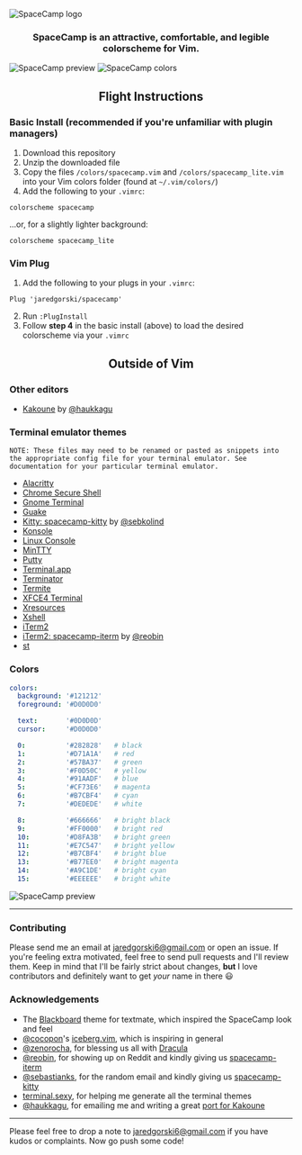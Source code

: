 ![SpaceCamp logo](https://github.com/jaredgorski/SpaceCamp/raw/master/.media/spacecamp_header_lt.svg?sanitize=true)

<div align="center">
  <h3>
    SpaceCamp is an attractive, comfortable, and legible colorscheme for Vim.
  </h3>
</div>

![SpaceCamp preview](https://github.com/jaredgorski/SpaceCamp/raw/master/.media/spacecamp_preview.png)
![SpaceCamp colors](https://github.com/jaredgorski/SpaceCamp/raw/master/.media/spacecamp_colors.svg?sanitize=true)

<div align="center">
  <h2>
    Flight Instructions
  </h2>
</div>

### Basic Install (recommended if you're unfamiliar with plugin managers)
1) Download this repository
2) Unzip the downloaded file
3) Copy the files `/colors/spacecamp.vim` and `/colors/spacecamp_lite.vim` into your Vim colors folder (found at `~/.vim/colors/`)
4) Add the following to your `.vimrc`:
```vim
colorscheme spacecamp
```
...or, for a slightly lighter background:
```vim
colorscheme spacecamp_lite
```

### Vim Plug
1) Add the following to your plugs in your `.vimrc`:
```vim
Plug 'jaredgorski/spacecamp'
```
2) Run `:PlugInstall`
3) Follow **step 4** in the basic install (above) to load the desired colorscheme via your `.vimrc`

<div align="center">
  <h2>
    Outside of Vim
  </h2>
</div>

### Other editors

- [Kakoune](https://github.com/haukkagu/spacecamp.kak) by [@haukkagu](https://github.com/haukkagu)

### Terminal emulator themes
```NOTE: These files may need to be renamed or pasted as snippets into the appropriate config file for your terminal emulator. See documentation for your particular terminal emulator. ```

- [Alacritty](https://github.com/jaredgorski/SpaceCamp/raw/master/.terminal_themes/spacecamp_alacritty.yaml)
- [Chrome Secure Shell](https://github.com/jaredgorski/SpaceCamp/raw/master/.terminal_themes/spacecamp_chrome-secure-shell.config)
- [Gnome Terminal](https://github.com/jaredgorski/SpaceCamp/raw/master/.terminal_themes/spacecamp_gnome-terminal.sh)
- [Guake](https://github.com/jaredgorski/SpaceCamp/raw/master/.terminal_themes/spacecamp_guake.config)
- [Kitty: spacecamp-kitty](https://github.com/sebkolind/spacecamp-kitty) by [@sebkolind](https://github.com/sebkolind)
- [Konsole](https://github.com/jaredgorski/SpaceCamp/raw/master/.terminal_themes/spacecamp_konsole.config)
- [Linux Console](https://github.com/jaredgorski/SpaceCamp/raw/master/.terminal_themes/spacecamp_linux-console.sh)
- [MinTTY](https://github.com/jaredgorski/SpaceCamp/raw/master/.terminal_themes/spacecamp_mintty.config)
- [Putty](https://github.com/jaredgorski/SpaceCamp/raw/master/.terminal_themes/spacecamp.reg)
- [Terminal.app](https://github.com/jaredgorski/SpaceCamp/raw/master/.terminal_themes/spacecamp.terminal)
- [Terminator](https://github.com/jaredgorski/SpaceCamp/raw/master/.terminal_themes/spacecamp_terminator.config)
- [Termite](https://github.com/jaredgorski/SpaceCamp/raw/master/.terminal_themes/spacecamp_termite.config)
- [XFCE4 Terminal](https://github.com/jaredgorski/SpaceCamp/raw/master/.terminal_themes/spacecamp_xfce4.terminalrc)
- [Xresources](https://github.com/jaredgorski/SpaceCamp/raw/master/.terminal_themes/spacecamp.Xresources)
- [Xshell](https://github.com/jaredgorski/SpaceCamp/raw/master/.terminal_themes/spacecamp.xcs)
- [iTerm2](https://github.com/jaredgorski/SpaceCamp/raw/master/.terminal_themes/spacecamp.itermcolors)
- [iTerm2: spacecamp-iterm](https://github.com/reobin/spacecamp-iterm) by [@reobin](https://github.com/reobin)
- [st](https://github.com/jaredgorski/SpaceCamp/raw/master/.terminal_themes/spacecamp_st.c)

### Colors

```yaml
colors:
  background: '#121212'
  foreground: '#D0D0D0'

  text:       '#0D0D0D'
  cursor:     '#D0D0D0'

  0:          '#282828'   # black
  1:          '#D71A1A'   # red
  2:          '#57BA37'   # green
  3:          '#F0D50C'   # yellow
  4:          '#91AADF'   # blue
  5:          '#CF73E6'   # magenta
  6:          '#B7CBF4'   # cyan
  7:          '#DEDEDE'   # white

  8:          '#666666'   # bright black
  9:          '#FF0000'   # bright red
  10:         '#D8FA3B'   # bright green
  11:         '#E7C547'   # bright yellow
  12:         '#B7CBF4'   # bright blue
  13:         '#B77EE0'   # bright magenta
  14:         '#A9C1DE'   # bright cyan
  15:         '#EEEEEE'   # bright white
```

![SpaceCamp preview](https://github.com/jaredgorski/SpaceCamp/raw/master/.media/spacecamp_termcolors.png)

---

### Contributing

Please send me an email at jaredgorski6@gmail.com or open an issue. If you're feeling extra motivated, feel free to send pull requests and I'll review them. Keep in mind that I'll be fairly strict about changes, **but** I love contributors and definitely want to get _your_ name in there :smiley:

### Acknowledgements

- The [Blackboard](https://github.com/textmate/themes.tmbundle/blob/master/Themes/Blackboard.tmTheme) theme for textmate, which inspired the SpaceCamp look and feel
- [@cocopon](https://github.com/cocopon)'s [iceberg.vim](https://github.com/cocopon/iceberg.vim), which is inspiring in general
- [@zenorocha](https://github.com/zenorocha), for blessing us all with [Dracula](https://github.com/dracula/dracula-theme)
- [@reobin](https://github.com/reobin/), for showing up on Reddit and kindly giving us [spacecamp-iterm](https://github.com/reobin/spacecamp-iterm)
- [@sebastianks](https://github.com/sebastianks), for the random email and kindly giving us [spacecamp-kitty](https://github.com/sebastianks/spacecamp-kitty)
- [terminal.sexy](https://terminal.sexy), for helping me generate all the terminal themes
- [@haukkagu](https://github.com/haukkagu), for emailing me and writing a great [port for Kakoune](https://github.com/haukkagu/spacecamp.kak)

---

Please feel free to drop a note to jaredgorski6@gmail.com if you have kudos or complaints. Now go push some code!

